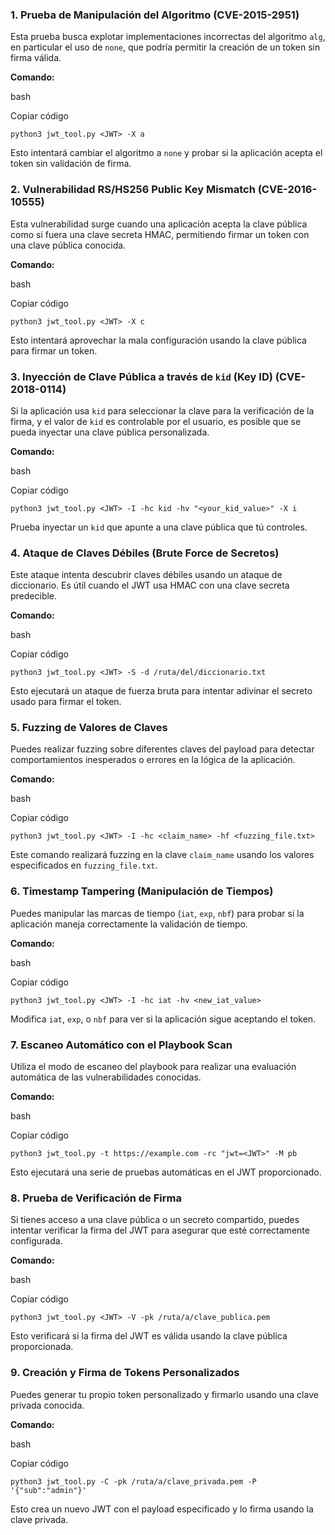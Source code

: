 

### 1\. **Prueba de Manipulación del Algoritmo (CVE-2015-2951)**

Esta prueba busca explotar implementaciones incorrectas del algoritmo `alg`, en particular el uso de `none`, que podría permitir la creación de un token sin firma válida.

**Comando:**

bash

Copiar código

`python3 jwt_tool.py <JWT> -X a`

Esto intentará cambiar el algoritmo a `none` y probar si la aplicación acepta el token sin validación de firma.

### 2\. **Vulnerabilidad RS/HS256 Public Key Mismatch (CVE-2016-10555)**

Esta vulnerabilidad surge cuando una aplicación acepta la clave pública como si fuera una clave secreta HMAC, permitiendo firmar un token con una clave pública conocida.

**Comando:**

bash

Copiar código

`python3 jwt_tool.py <JWT> -X c`

Esto intentará aprovechar la mala configuración usando la clave pública para firmar un token.

### 3\. **Inyección de Clave Pública a través de `kid` (Key ID) (CVE-2018-0114)**

Si la aplicación usa `kid` para seleccionar la clave para la verificación de la firma, y el valor de `kid` es controlable por el usuario, es posible que se pueda inyectar una clave pública personalizada.

**Comando:**

bash

Copiar código

`python3 jwt_tool.py <JWT> -I -hc kid -hv "<your_kid_value>" -X i`

Prueba inyectar un `kid` que apunte a una clave pública que tú controles.

### 4\. **Ataque de Claves Débiles (Brute Force de Secretos)**

Este ataque intenta descubrir claves débiles usando un ataque de diccionario. Es útil cuando el JWT usa HMAC con una clave secreta predecible.

**Comando:**

bash

Copiar código

`python3 jwt_tool.py <JWT> -S -d /ruta/del/diccionario.txt`

Esto ejecutará un ataque de fuerza bruta para intentar adivinar el secreto usado para firmar el token.

### 5\. **Fuzzing de Valores de Claves**

Puedes realizar fuzzing sobre diferentes claves del payload para detectar comportamientos inesperados o errores en la lógica de la aplicación.

**Comando:**

bash

Copiar código

`python3 jwt_tool.py <JWT> -I -hc <claim_name> -hf <fuzzing_file.txt>`

Este comando realizará fuzzing en la clave `claim_name` usando los valores especificados en `fuzzing_file.txt`.

### 6\. **Timestamp Tampering (Manipulación de Tiempos)**

Puedes manipular las marcas de tiempo (`iat`, `exp`, `nbf`) para probar si la aplicación maneja correctamente la validación de tiempo.

**Comando:**

bash

Copiar código

`python3 jwt_tool.py <JWT> -I -hc iat -hv <new_iat_value>`

Modifica `iat`, `exp`, o `nbf` para ver si la aplicación sigue aceptando el token.

### 7\. **Escaneo Automático con el Playbook Scan**

Utiliza el modo de escaneo del playbook para realizar una evaluación automática de las vulnerabilidades conocidas.

**Comando:**

bash

Copiar código

`python3 jwt_tool.py -t https://example.com -rc "jwt=<JWT>" -M pb`

Esto ejecutará una serie de pruebas automáticas en el JWT proporcionado.

### 8\. **Prueba de Verificación de Firma**

Si tienes acceso a una clave pública o un secreto compartido, puedes intentar verificar la firma del JWT para asegurar que esté correctamente configurada.

**Comando:**

bash

Copiar código

`python3 jwt_tool.py <JWT> -V -pk /ruta/a/clave_publica.pem`

Esto verificará si la firma del JWT es válida usando la clave pública proporcionada.

### 9\. **Creación y Firma de Tokens Personalizados**

Puedes generar tu propio token personalizado y firmarlo usando una clave privada conocida.

**Comando:**

bash

Copiar código

`python3 jwt_tool.py -C -pk /ruta/a/clave_privada.pem -P '{"sub":"admin"}'`

Esto crea un nuevo JWT con el payload especificado y lo firma usando la clave privada.


